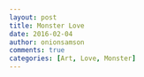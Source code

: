 ```yaml
---
layout: post
title: Monster Love
date: 2016-02-04
author: onionsamson
comments: true
categories: [Art, Love, Monster]
---
```

<div class="
          image-block-outer-wrapper
          layout-caption-below
          design-layout-inline
          
          
          
        ">

      

      
        <figure class="
              sqs-block-image-figure
              intrinsic
            " style="max-width:2096px;">
          
        
        

        
          
            
          <div style="padding-bottom:73.166664123535%;" class="
                image-block-wrapper
                
          
        
                has-aspect-ratio
              ">
            <img src="http://onionsamson.files.wordpress.com/2016/02/45bba-image.jpg" alt="image.jpg" /><img class="thumb-image" alt="image.jpg" />
          </div>
        
          
        

        
      
        </figure>
      

    </div>
  



<p>Here is a drawing from December 2015 that still sparks joy in me.</p>
